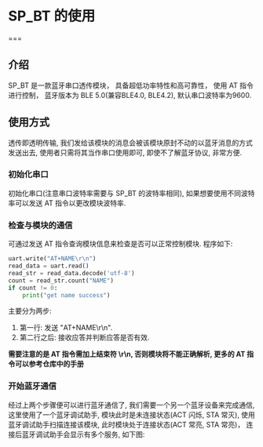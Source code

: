# SP_BT 的使用
===

## 介绍

SP_BT 是一款蓝牙串口透传模块， 具备超低功率特性和高可靠性， 使用 AT 指令进行控制， 蓝牙版本为 BLE 5.0(兼容BLE4.0, BLE4.2), 默认串口波特率为9600.

## 使用方式

透传即透明传输, 我们发给该模块的消息会被该模块原封不动的以蓝牙消息的方式发送出去, 使用者只需将其当作串口使用即可, 即使不了解蓝牙协议, 非常方便.

### 初始化串口

初始化串口(注意串口波特率需要与 SP_BT 的波特率相同), 如果想要使用不同波特率可以发送 AT 指令以更改模块波特率.

### 检查与模块的通信

可通过发送 AT 指令查询模块信息来检查是否可以正常控制模块.
程序如下:

```python
uart.write("AT+NAME\r\n")
read_data = uart.read()
read_str = read_data.decode('utf-8')
count = read_str.count("NAME")
if count != 0:
    print("get name success")
```
主要分为两步:
1. 第一行: 发送 "AT+NAME\r\n".
2. 第二行之后: 接收应答并判断应答是否有效.

**需要注意的是 AT 指令需加上结束符 \r\n, 否则模块将不能正确解析, 更多的 AT 指令可以参考仓库中的手册**

### 开始蓝牙通信

经过上两个步骤便可以进行蓝牙通信了, 我们需要一个另一个蓝牙设备来完成通信, 这里使用了一个蓝牙调试助手, 模块此时是未连接状态(ACT 闪烁, STA 常灭), 使用蓝牙调试助手扫描连接该模块, 此时模块处于连接状态(ACT 常亮, STA 常亮)， 连接后蓝牙调试助手会显示有多个服务, 如下图:

